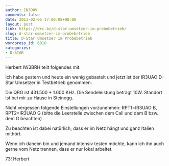 ```yaml
---
author: IN3DOV
comments: false
date: 2013-02-05 17:00:08+00:00
layout: post
link: https://drc.bz/d-star-umsetzer-im-probebetrieb/
slug: d-star-umsetzer-im-probebetrieb
title: D-Star Umsetzer im Probebetrieb
wordpress_id: 6018
categories:
- D-STAR
---
```


Herbert IW3BRH teilt folgendes mit:

Ich habe gestern und heute ein wenig gebastelt und jetzt ist der IR3UAO D-Star Umsetzer in Testbetrieb genommen.

Die QRG ist 431.500 + 1.600 KHz. Die Sendeleistung beträgt 10W. Standort ist bei mir zu Hause in Steinegg.

Nicht vergessen folgende Einstellungen vorzunehmen: RPT1=IR3UAO B, RPT2=IR3UAO G (bitte die Leerstelle zwischen dem Call und dem B bzw. dem G beachten)

Zu beachten ist dabei natürlich, dass er im Netz hängt und ganz Italien mithört.

Wenn ich daheim bin und jemand intensiv testen möchte, kann ich ihn auch gerne vom Netz trennen, dass er nur lokal arbeitet.

73! Herbert






